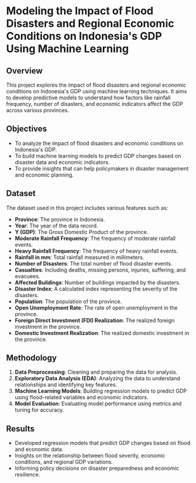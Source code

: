 # Modeling the Impact of Flood Disasters and Regional Economic Conditions on Indonesia's GDP Using Machine Learning

## Overview
This project explores the impact of flood disasters and regional economic conditions on Indonesia's GDP using machine learning techniques. It aims to develop predictive models to understand how factors like rainfall frequency, number of disasters, and economic indicators affect the GDP across various provinces.

## Objectives
- To analyze the impact of flood disasters and economic conditions on Indonesia's GDP.
- To build machine learning models to predict GDP changes based on disaster data and economic indicators.
- To provide insights that can help policymakers in disaster management and economic planning.

## Dataset
The dataset used in this project includes various features such as:
- **Province**: The province in Indonesia.
- **Year**: The year of the data record.
- **Y (GDP)**: The Gross Domestic Product of the province.
- **Moderate Rainfall Frequency**: The frequency of moderate rainfall events.
- **Heavy Rainfall Frequency**: The frequency of heavy rainfall events.
- **Rainfall in mm**: Total rainfall measured in millimeters.
- **Number of Disasters**: The total number of flood disaster events.
- **Casualties**: Including deaths, missing persons, injuries, suffering, and evacuees.
- **Affected Buildings**: Number of buildings impacted by the disasters.
- **Disaster Index**: A calculated index representing the severity of the disasters.
- **Population**: The population of the province.
- **Open Unemployment Rate**: The rate of open unemployment in the province.
- **Foreign Direct Investment (FDI) Realization**: The realized foreign investment in the province.
- **Domestic Investment Realization**: The realized domestic investment in the province.

## Methodology
1. **Data Preprocessing**: Cleaning and preparing the data for analysis.
2. **Exploratory Data Analysis (EDA)**: Analyzing the data to understand relationships and identifying key features.
3. **Machine Learning Models**: Building regression models to predict GDP using flood-related variables and economic indicators.
4. **Model Evaluation**: Evaluating model performance using metrics and tuning for accuracy.

## Results
- Developed regression models that predict GDP changes based on flood and economic data.
- Insights on the relationship between flood severity, economic conditions, and regional GDP variations.
- Informing policy decisions on disaster preparedness and economic resilience.
